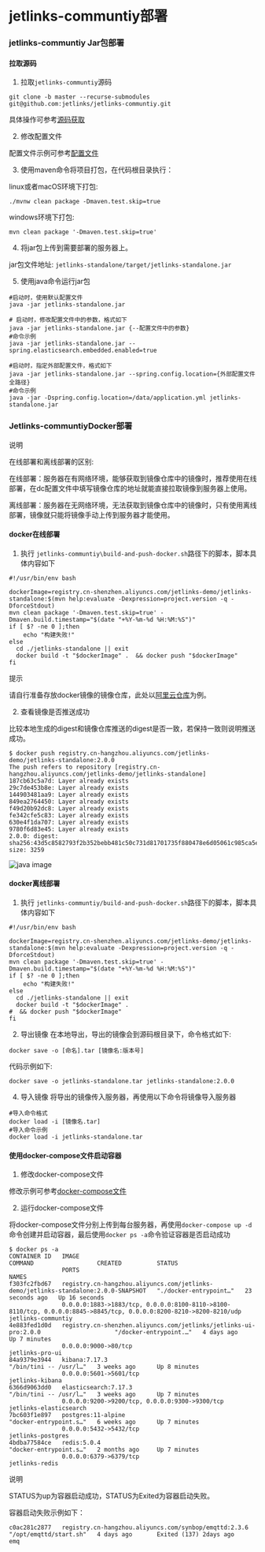 # jetlinks-communtiy部署

### jetlinks-communtiy Jar包部署

#### 拉取源码
1. 拉取`jetlinks-communtiy`源码
```shell
git clone -b master --recurse-submodules git@github.com:jetlinks/jetlinks-communtiy.git
```
具体操作可参考<a href="/dev-guide/pull-code.html#源码获取">源码获取</a>

2. 修改配置文件

配置文件示例可参考<a href="/dev-guide/config-info.html">配置文件</a>




3. 使用maven命令将项目打包，在代码根目录执行：

linux或者macOS环境下打包:
```shell script
./mvnw clean package -Dmaven.test.skip=true
```
windows环境下打包:
```shell script
mvn clean package '-Dmaven.test.skip=true'
```



4. 将jar包上传到需要部署的服务器上。

jar包文件地址: `jetlinks-standalone/target/jetlinks-standalone.jar`

5. 使用java命令运行jar包

 ```shell
#启动时，使用默认配置文件
java -jar jetlinks-standalone.jar
```

 ```shell
# 启动时，修改配置文件中的参数，格式如下
java -jar jetlinks-standalone.jar {--配置文件中的参数}
#命令示例
java -jar jetlinks-standalone.jar --spring.elasticsearch.embedded.enabled=true
 ``` 

 ```shell
#启动时，指定外部配置文件，格式如下
java -jar jetlinks-standalone.jar --spring.config.location={外部配置文件全路径}
#命令示例
java -jar -Dspring.config.location=/data/application.yml jetlinks-standalone.jar
```


### Jetlinks-communtiyDocker部署

<div class='explanation primary'>
  <p class='explanation-title-warp'>
    <span class='iconfont icon-bangzhu explanation-icon'></span>
    <span class='explanation-title font-weight'>说明</span>
  </p>

在线部署和离线部署的区别:

在线部署：服务器在有网络环境，能够获取到镜像仓库中的镜像时，推荐使用在线部署，在dc配置文件中填写镜像仓库的地址就能直接拉取镜像到服务器上使用。

离线部署：服务器在无网络环境，无法获取到镜像仓库中的镜像时，只有使用离线部署，镜像就只能将镜像手动上传到服务器才能使用。

</div>

#### docker在线部署
1. 执行 `jetlinks-communtiy\build-and-push-docker.sh`路径下的脚本，脚本具体内容如下

```shell
#!/usr/bin/env bash

dockerImage=registry.cn-shenzhen.aliyuncs.com/jetlinks-demo/jetlinks-standalone:$(mvn help:evaluate -Dexpression=project.version -q -DforceStdout)
mvn clean package '-Dmaven.test.skip=true' -Dmaven.build.timestamp="$(date "+%Y-%m-%d %H:%M:%S")"
if [ $? -ne 0 ];then
    echo "构建失败!"
else
  cd ./jetlinks-standalone || exit
  docker build -t "$dockerImage" .  && docker push "$dockerImage"
fi
```
<div class='explanation info'>
  <p class='explanation-title-warp'> 
    <span class='iconfont icon-tishi explanation-icon'></span>
    <span class='explanation-title font-weight'>提示</span>
  </p>
请自行准备存放docker镜像的镜像仓库，此处以<a href="https://cr.console.aliyun.com/cn-shenzhen/instances">阿里云仓库</a>为例。

</div>

2. 查看镜像是否推送成功

比较本地生成的digest和镜像仓库推送的digest是否一致，若保持一致则说明推送成功。

```shell
$ docker push registry.cn-hangzhou.aliyuncs.com/jetlinks-demo/jetlinks-standalone:2.0.0
The push refers to repository [registry.cn-hangzhou.aliyuncs.com/jetlinks-demo/jetlinks-standalone]
187cb63c5a7d: Layer already exists
29c7de453b8e: Layer already exists
144903481aa9: Layer already exists
849ea2764450: Layer already exists
f49d20b92dc8: Layer already exists
fe342cfe5c83: Layer already exists
630e4f1da707: Layer already exists
9780f6d83e45: Layer already exists
2.0.0: digest: sha256:43d5c8582793f2b352bebb481c50c731d81701735f880478e6d05061c985ca5e size: 3259
```

![java image](./images/java-image.png)

#### docker离线部署

1. 执行 `jetlinks-communtiy/build-and-push-docker.sh`路径下的脚本，脚本具体内容如下
```shell
#!/usr/bin/env bash

dockerImage=registry.cn-shenzhen.aliyuncs.com/jetlinks-demo/jetlinks-standalone:$(mvn help:evaluate -Dexpression=project.version -q -DforceStdout)
mvn clean package '-Dmaven.test.skip=true' -Dmaven.build.timestamp="$(date "+%Y-%m-%d %H:%M:%S")"
if [ $? -ne 0 ];then
    echo "构建失败!"
else
  cd ./jetlinks-standalone || exit
  docker build -t "$dockerImage" .
#  && docker push "$dockerImage"
fi
```


2. 导出镜像
   在本地导出，导出的镜像会到源码根目录下，命令格式如下:
```shell
docker save -o [命名].tar [镜像名:版本号]
```
代码示例如下:
```shell
docker save -o jetlinks-standalone.tar jetlinks-standalone:2.0.0
```

4. 导入镜像
   将导出的镜像传入服务器，再使用以下命令将镜像导入服务器
```shell
#导入命令格式
docker load -i [镜像名.tar]
#导入命令示例
docker load -i jetlinks-standalone.tar 
```

#### 使用docker-compose文件启动容器
1. 修改docker-compose文件

修改示例可参考<a href="/dev-guide/dc-info.html#JetLinks-pro示例">docker-compose文件</a>


2. 运行docker-compose文件

将docker-compose文件分别上传到每台服务器，再使用`docker-compose up -d`命令创建并启动容器，最后使用`docker ps -a`命令验证容器是否启动成功

```shell
$ docker ps -a
CONTAINER ID   IMAGE                                                                                COMMAND                  CREATED          STATUS        
               PORTS                                                                                                                NAMES
f303fc2fbd67   registry.cn-hangzhou.aliyuncs.com/jetlinks-demo/jetlinks-standalone:2.0.0-SNAPSHOT   "./docker-entrypoint…"   23 seconds ago   Up 16 seconds 
               0.0.0.0:1883->1883/tcp, 0.0.0.0:8100-8110->8100-8110/tcp, 0.0.0.0:8845->8845/tcp, 0.0.0.0:8200-8210->8200-8210/udp   jetlinks-communtiy
4e883fed1d0d   registry.cn-shenzhen.aliyuncs.com/jetlinks/jetlinks-ui-pro:2.0.0                     "/docker-entrypoint.…"   4 days ago       Up 7 minutes  
               0.0.0.0:9000->80/tcp                                                                                                 jetlinks-pro-ui
84a9379e3944   kibana:7.17.3                                                                        "/bin/tini -- /usr/l…"   3 weeks ago      Up 8 minutes  
               0.0.0.0:5601->5601/tcp                                                                                               jetlinks-kibana      
6366d9063dd0   elasticsearch:7.17.3                                                                 "/bin/tini -- /usr/l…"   3 weeks ago      Up 7 minutes  
               0.0.0.0:9200->9200/tcp, 0.0.0.0:9300->9300/tcp                                                                       jetlinks-elasticsearch
7bc603f1e897   postgres:11-alpine                                                                   "docker-entrypoint.s…"   6 weeks ago      Up 7 minutes  
               0.0.0.0:5432->5432/tcp                                                                                               jetlinks-postgres       
4bdba77584ce   redis:5.0.4                                                                          "docker-entrypoint.s…"   2 months ago     Up 7 minutes  
               0.0.0.0:6379->6379/tcp                                                                                               jetlinks-redis
```

<div class='explanation primary'>
  <p class='explanation-title-warp'>
    <span class='iconfont icon-bangzhu explanation-icon'></span>
    <span class='explanation-title font-weight'>说明</span>
  </p>
  STATUS为up为容器启动成功，STATUS为Exited为容器启动失败。

容器启动失败示例如下：
```shell
c0ac281c2877   registry.cn-hangzhou.aliyuncs.com/synbop/emqttd:2.3.6          "/opt/emqttd/start.sh"   4 days ago       Exited (137) 2days ago        emq                                         
```

</div>